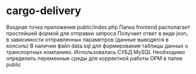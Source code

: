 # cargo-delivery
Входная точка приложения public/index.php
Папка frontend располагает простейшей формой для отправки запроса
Получает ответ в виде json, в зависимости отправленных параметров (данные выводятся в консоль)
В наличии файл data.sql для формирования таблицы данных о транспортных компаниях. Использовалась СУБД MySQL
Необходимо определить переменные среды для корректной работы ОРМ в папке public
